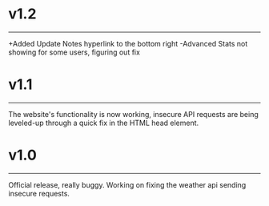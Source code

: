 # v1.2
--------------------------------------
+Added Update Notes hyperlink to the bottom right
-Advanced Stats not showing for some users, figuring out fix


# v1.1
--------------------------------------
The website's functionality is now working, insecure API requests are being leveled-up through a quick fix in the HTML head element.





# v1.0
--------------------------------------

Official release, really buggy. Working on fixing the weather api sending insecure requests.
